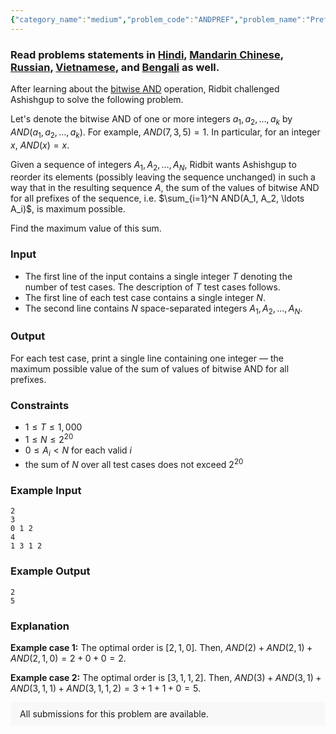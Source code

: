 ```yaml
---
{"category_name":"medium","problem_code":"ANDPREF","problem_name":"Prefix And","problemComponents":{"constraints":"","constraintsState":false,"subtasks":"","subtasksState":false,"inputFormat":"","inputFormatState":false,"outputFormat":"","outputFormatState":false,"sampleTestCases":{"0":{"id":1,"input":"2\r\n3\r\n0 1 2\r\n4\r\n1 3 1 2","output":"2\r\n5","explanation":"**Example case 1:** The optimal order is $[2, 1, 0]$. Then, $AND(2) + AND(2, 1) + AND(2, 1, 0) = 2 + 0 + 0 = 2$.\r\n\r\n**Example case 2:** The optimal order is $[3, 1, 1, 2]$. Then, $AND(3) + AND(3, 1) + AND(3, 1, 1) + AND(3, 1, 1, 2) = 3 + 1 + 1 + 0 = 5$.","isDeleted":false}}},"video_editorial_url":"https://youtu.be/ynWKqvxLktI","languages_supported":{"0":"CPP14","1":"C","2":"JAVA","3":"PYTH 3.6","4":"CPP17","5":"PYTH","6":"PYP3","7":"CS2","8":"ADA","9":"PYPY","10":"TEXT","11":"PAS fpc","12":"NODEJS","13":"RUBY","14":"PHP","15":"GO","16":"HASK","17":"TCL","18":"PERL","19":"SCALA","20":"LUA","21":"kotlin","22":"BASH","23":"JS","24":"LISP sbcl","25":"rust","26":"PAS gpc","27":"BF","28":"CLOJ","29":"R","30":"D","31":"CAML","32":"FORT","33":"ASM","34":"swift","35":"FS","36":"WSPC","37":"LISP clisp","38":"SQL","39":"SCM guile","40":"PERL6","41":"ERL","42":"CLPS","43":"ICK","44":"NICE","45":"PRLG","46":"ICON","47":"COB","48":"SCM chicken","49":"PIKE","50":"SCM qobi","51":"ST","52":"SQLQ","53":"NEM"},"max_timelimit":1,"source_sizelimit":50000,"problem_author":"ashishgup","problem_tester":"","date_added":"15-12-2020","tags":{"0":"ashishgup","1":"bitmasking","2":"cook","3":"cook126","4":"dynamic","5":"medium"},"problem_difficulty_level":"Medium","best_tag":"Dynamic Programming","editorial_url":"https://discuss.codechef.com/problems/ANDPREF","time":{"view_start_date":1104528600,"submit_start_date":1104528600,"visible_start_date":1104528600,"end_date":1735669800},"is_direct_submittable":false,"problemDiscussURL":"https://discuss.codechef.com/search?q=ANDPREF","is_proctored":false,"visitedContests":{},"layout":"problem"}
---
```

### Read problems statements in [Hindi](https://www.codechef.com/download/translated/COOK126/hindi/ANDPREF.pdf), [Mandarin Chinese](https://www.codechef.com/download/translated/COOK126/mandarin/ANDPREF.pdf), [Russian](https://www.codechef.com/download/translated/COOK126/russian/ANDPREF.pdf), [Vietnamese](https://www.codechef.com/download/translated/COOK126/vietnamese/ANDPREF.pdf), and [Bengali](https://www.codechef.com/download/translated/COOK126/bengali/ANDPREF.pdf) as well.

After learning about the <a href="https://en.wikipedia.org/wiki/Bitwise_operation#AND">bitwise AND</a> operation, Ridbit challenged Ashishgup to solve the following problem.

Let's denote the bitwise AND of one or more integers $a_1, a_2, \ldots, a_k$ by $AND(a_1, a_2, \ldots, a_k)$. For example, $AND(7, 3, 5) = 1$. In particular, for an integer $x$, $AND(x) = x$.

Given a sequence of integers $A_1, A_2, \ldots, A_N$, Ridbit wants Ashishgup to reorder its elements (possibly leaving the sequence unchanged) in such a way that in the resulting sequence $A$, the sum of the values of bitwise AND for all prefixes of the sequence, i.e. $\sum_{i=1}^N AND(A_1, A_2, \ldots A_i)$, is maximum possible.

Find the maximum value of this sum.

### Input
- The first line of the input contains a single integer $T$ denoting the number of test cases. The description of $T$ test cases follows.
- The first line of each test case contains a single integer $N$.
- The second line contains $N$ space-separated integers $A_1, A_2, \ldots, A_N$.

### Output
For each test case, print a single line containing one integer ― the maximum possible value of the sum of values of bitwise AND for all prefixes.

### Constraints
- $1 \leq T \leq 1,000$
- $1 \leq N \leq 2^{20}$
- $0 \leq A_i \lt N$ for each valid $i$
- the sum of $N$ over all test cases does not exceed $2^{20}$

### Example Input
```
2
3
0 1 2
4
1 3 1 2
```

### Example Output
```
2
5
```

### Explanation
**Example case 1:** The optimal order is $[2, 1, 0]$. Then, $AND(2) + AND(2, 1) + AND(2, 1, 0) = 2 + 0 + 0 = 2$.

**Example case 2:** The optimal order is $[3, 1, 1, 2]$. Then, $AND(3) + AND(3, 1) + AND(3, 1, 1) + AND(3, 1, 1, 2) = 3 + 1 + 1 + 0 = 5$.

<aside style='background: #f8f8f8;padding: 10px 15px;'><div>All submissions for this problem are available.</div></aside>